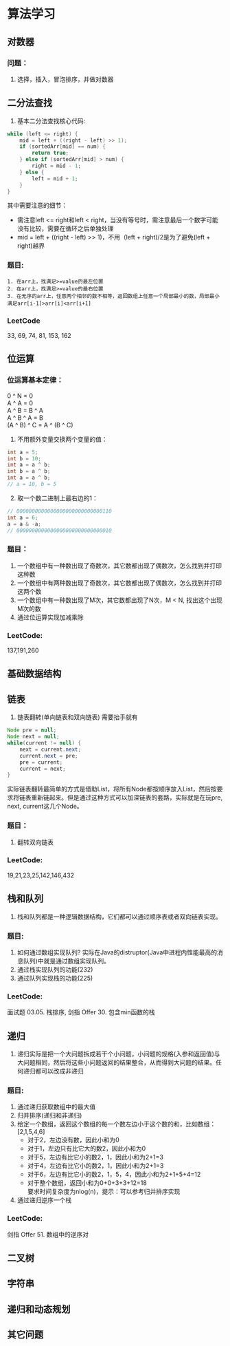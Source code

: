 # 算法学习
## 对数器
### 问题：
1. 选择，插入，冒泡排序，并做对数器

## 二分法查找
1. 基本二分法查找核心代码:
```java
while (left <= right) {
    mid = left + ((right - left) >> 1);
    if (sortedArr[mid] == num) {
        return true;
    } else if (sortedArr[mid] > num) {
        right = mid - 1;
    } else {
        left = mid + 1;
    }
}
```
其中需要注意的细节：
* 需注意left <= right和left < right，当没有等号时，需注意最后一个数字可能没有比较，需要在循环之后单独处理
* mid = left + ((right - left) >> 1)，不用（left + right)/2是为了避免(left + right)越界
### 题目:
    1. 在arr上，找满足>=value的最左位置
    2. 在arr上，找满足>=value的最右位置
    3. 在无序的arr上，任意两个相邻的数不相等，返回数组上任意一个局部最小的数，局部最小满足arr[i-1]>arr[i]<arr[i+1]
### LeetCode 
33, 69, 74, 81, 153, 162
## 位运算
### 位运算基本定律：
0 ^ N = 0  
A ^ A = 0  
A ^ B = B ^ A  
A ^ B ^ A = B  
(A ^ B) ^ C = A ^ (B ^ C)

1. 不用额外变量交换两个变量的值：
```java
int a = 5;
int b = 10;
int a = a ^ b;
int b = a ^ b;
int a = a ^ b;
// a = 10, b = 5
```
2. 取一个数二进制上最右边的1：
```java
// 0000000000000000000000000000110
int a = 6;
a = a & -a;
// 0000000000000000000000000000010
```
### 题目：
1. 一个数组中有一种数出现了奇数次，其它数都出现了偶数次，怎么找到并打印这种数
2. 一个数组中有两种数出现了奇数次，其它数都出现了偶数次，怎么找到并打印这两个数
3. 一个数组中有一种数出现了M次，其它数都出现了N次，M < N, 找出这个出现M次的数
4. 通过位运算实现加减乘除
### LeetCode:
137,191,260

## 基础数据结构
## 链表
1. 链表翻转(单向链表和双向链表)
需要抬手就有
```java
Node pre = null;
Node next = null;
while(current != null) {
    next = current.next;
    current.next = pre;
    pre = current;
    current = next;
}
```
实际链表翻转最简单的方式是借助List，将所有Node都按顺序放入List，然后按要求将链表重新链起来。但是通过这种方式可以加深链表的套路，实际就是在玩pre, next, current这几个Node。
### 题目：
1. 翻转双向链表
### LeetCode:
19,21,23,25,142,146,432

## 栈和队列
1. 栈和队列都是一种逻辑数据结构，它们都可以通过顺序表或者双向链表实现。
### 题目:
1. 如何通过数组实现队列? 实际在Java的distruptor(Java中进程内性能最高的消息队列)中就是通过数组实现队列。
2. 通过栈实现队列的功能(232)
3. 通过队列实现栈的功能(225)
### LeetCode:
面试题 03.05. 栈排序, 剑指 Offer 30. 包含min函数的栈

## 递归
1. 递归实际是把一个大问题拆成若干个小问题，小问题的规格(入参和返回值)与大问题相同，然后将这些小问题返回的结果整合，从而得到大问题的结果。任何递归都可以改成非递归

### 题目:
1. 通过递归获取数组中的最大值
2. 归并排序(递归和非递归)
3. 给定一个数组，返回这个数组的每一个数左边小于这个数的和，比如数组：[2,1,5,4,6]  
    * 对于2，左边没有数，因此小和为0
    * 对于1，左边只有比它大的数2，因此小和为0
    * 对于5，左边有比它小的数2，1，因此小和为2+1=3
    * 对于4，左边有比它小的数2，1，因此小和为2+1=3
    * 对于6，左边有比它小的数2，1，5，4，因此小和为2+1+5+4=12
    * 对于整个数组，返回小和为0+0+3+3+12=18  
   要求时间复杂度为nlog(n)，提示：可以参考归并排序实现
4. 通过递归逆序一个栈
### LeetCode:
剑指 Offer 51. 数组中的逆序对

## 二叉树

## 字符串

## 递归和动态规划

## 其它问题
